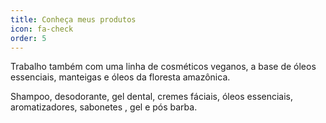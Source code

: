 ```yaml
---
title: Conheça meus produtos
icon: fa-check
order: 5
---
```


Trabalho também com uma linha de cosméticos veganos, a base de óleos essenciais, manteigas e óleos da floresta amazônica.

Shampoo, desodorante, gel dental, cremes fáciais, óleos essenciais, aromatizadores, sabonetes , gel e  pós barba.
